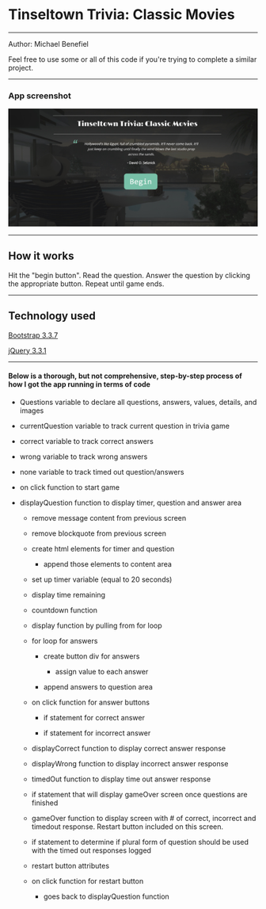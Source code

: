 <h1>Tinseltown Trivia: Classic Movies</h1>
<hr></hr>

Author: Michael Benefiel

Feel free to use some or all of this code if you're trying to complete a similar project.
<hr></hr>

<h3> App screenshot </h3>

![alt text](https://raw.githubusercontent.com/mjbenefiel/TriviaGame/master/assets/images/readme.jpg "Tinseltown Trivia")

<hr></hr>

<h2> How it works </h2>
Hit the "begin button". Read the question. Answer the question by clicking the appropriate button. Repeat until game ends.
<hr></hr>

<h2>Technology used</h2>

[Bootstrap 3.3.7](http://getbootstrap.com/)

[jQuery 3.3.1](https://jquery.com/)
<hr></hr>

<h4>Below is a thorough, but not comprehensive, step-by-step process of how I got the app running in terms of code</h4>

- Questions variable to declare all questions, answers, values, details, and images

- currentQuestion variable to track current question in trivia game

- correct variable to track correct answers

- wrong variable to track wrong answers

- none variable to track timed out question/answers

- on click function to start game

- displayQuestion function to display timer, question and answer area

    - remove message content from previous screen

    - remove blockquote from previous screen

    - create html elements for timer and question

        - append those elements to content area
    
    - set up timer variable (equal to 20 seconds)

    - display time remaining

    - countdown function

    - display function by pulling from for loop

    - for loop for answers

        - create button div for answers

            - assign value to each answer

        - append answers to question area

    - on click function for answer buttons

        - if statement for correct answer

        - if statement for incorrect answer

    - displayCorrect function to display correct answer response

    - displayWrong function to display incorrect answer response

    - timedOut function to display time out answer response

    - if statement that will display gameOver screen once questions are finished

    - gameOver function to display screen with # of correct, incorrect and timedout response. Restart button included on this screen.

    - if statement to determine if plural form of question should be used with the timed out responses logged

    - restart button attributes

    - on click function for restart button

        - goes back to displayQuestion function


    
